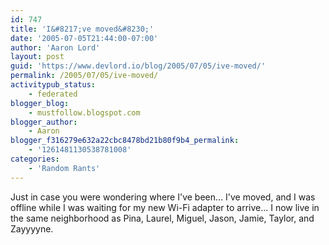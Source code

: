 ```yaml
---
id: 747
title: 'I&#8217;ve moved&#8230;'
date: '2005-07-05T21:44:00-07:00'
author: 'Aaron Lord'
layout: post
guid: 'https://www.devlord.io/blog/2005/07/05/ive-moved/'
permalink: /2005/07/05/ive-moved/
activitypub_status:
    - federated
blogger_blog:
    - mustfollow.blogspot.com
blogger_author:
    - Aaron
blogger_f316279e632a22cbc8478bd21b80f9b4_permalink:
    - '1261481130538781008'
categories:
    - 'Random Rants'
---
```


Just in case you were wondering where I've been...  I've moved, and I was offline while I was waiting for my new Wi-Fi adapter to arrive...  I now live in the same neighborhood as Pina, Laurel, Miguel, Jason, Jamie, Taylor, and Zayyyyne.<div class="blogger-post-footer"><img width='1' height='1' src='' alt='' /></div>